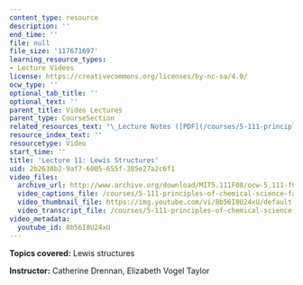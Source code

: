 ```yaml
---
content_type: resource
description: ''
end_time: ''
file: null
file_size: '117671697'
learning_resource_types:
- Lecture Videos
license: https://creativecommons.org/licenses/by-nc-sa/4.0/
ocw_type: ''
optional_tab_title: ''
optional_text: ''
parent_title: Video Lectures
parent_type: CourseSection
related_resources_text: "\_Lecture Notes ([PDF](/courses/5-111-principles-of-chemical-science-fall-2008/resources/lecnotes11))"
resource_index_text: ''
resourcetype: Video
start_time: ''
title: 'Lecture 11: Lewis Structures'
uid: 2b2638b2-9af7-6005-655f-385e27a2c6f1
video_files:
  archive_url: http://www.archive.org/download/MIT5.111F08/ocw-5.111-f08-lec11_300k.mp4
  video_captions_file: /courses/5-111-principles-of-chemical-science-fall-2008/e07f70baac345daab900073384f4f432_8b56I8U24xU.vtt
  video_thumbnail_file: https://img.youtube.com/vi/8b56I8U24xU/default.jpg
  video_transcript_file: /courses/5-111-principles-of-chemical-science-fall-2008/1a644c428f9c014f1da16faf35dad0e9_8b56I8U24xU.pdf
video_metadata:
  youtube_id: 8b56I8U24xU
---
```


**Topics covered:** Lewis structures

**Instructor:** Catherine Drennan, Elizabeth Vogel Taylor

